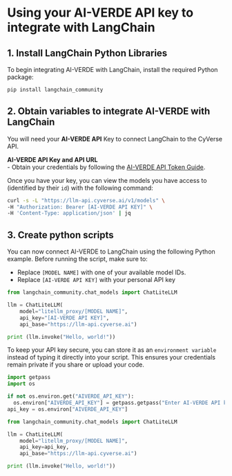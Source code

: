 # Using your AI-VERDE API key to integrate with LangChain

## 1. Install LangChain Python Libraries

To begin integrating AI-VERDE with LangChain, install the required Python package:

```bash
pip install langchain_community
```

## 2. Obtain variables to integrate AI-VERDE with LangChain

You will need your **AI-VERDE API** Key to connect LangChain to the CyVerse API.

**AI-VERDE API Key and API URL**  
    - Obtain your credentials by following the [AI-VERDE API Token Guide](api-token.md).  

Once you have your key, you can view the models you have access to (identified by their `id`) with the following command:
```bash
curl -s -L "https://llm-api.cyverse.ai/v1/models" \
-H "Authorization: Bearer [AI-VERDE API KEY]" \
-H 'Content-Type: application/json' | jq
```
## 3. Create python scripts
You can now connect AI-VERDE to LangChain using the following Python example.
Before running the script, make sure to:
- Replace `[MODEL NAME]` with one of your available model IDs.
- Replace `[AI-VERDE API KEY]` with your personal API key

```python
from langchain_community.chat_models import ChatLiteLLM

llm = ChatLiteLLM(
    model="litellm_proxy/[MODEL NAME]",
    api_key="[AI-VERDE API KEY]",
    api_base="https://llm-api.cyverse.ai")

print (llm.invoke("Hello, world!"))
```


To keep your API key secure, you can store it as an `environment variable` instead of typing it directly into your script. This ensures your credentials remain private if you share or upload your code.

```python
import getpass
import os

if not os.environ.get("AIVERDE_API_KEY"):
  os.environ["AIVERDE_API_KEY"] = getpass.getpass("Enter AI-VERDE API key: ")
api_key = os.environ["AIVERDE_API_KEY"]

from langchain_community.chat_models import ChatLiteLLM

llm = ChatLiteLLM(
    model="litellm_proxy/[MODEL NAME]",
    api_key=api_key,
    api_base="https://llm-api.cyverse.ai")

print (llm.invoke("Hello, world!"))
```